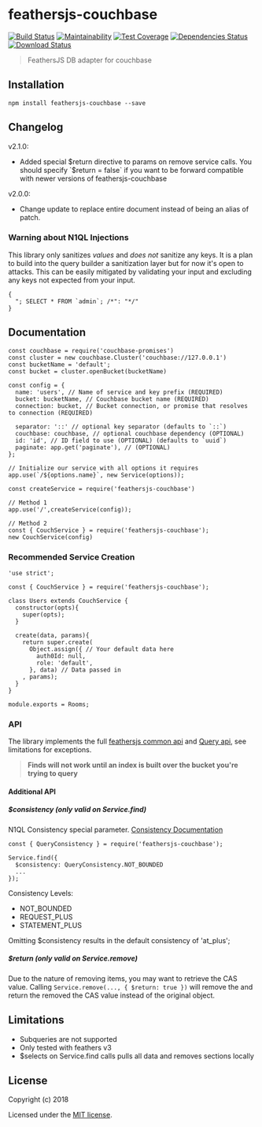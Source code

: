 # feathersjs-couchbase

[![Build Status](https://travis-ci.org/Sieabah/feathersjs-couchbase.svg?branch=master)](https://travis-ci.org/Sieabah/feathersjs-couchbase)
[![Maintainability](https://api.codeclimate.com/v1/badges/ac6cb7962df1a5a5958a/maintainability)](https://codeclimate.com/github/Sieabah/feathersjs-couchbase/maintainability)
[![Test Coverage](https://api.codeclimate.com/v1/badges/ac6cb7962df1a5a5958a/test_coverage)](https://codeclimate.com/github/Sieabah/feathersjs-couchbase/test_coverage)
[![Dependencies Status](https://david-dm.org/sieabah/feathersjs-couchbase/status.svg)](https://david-dm.org/sieabah/feathersjs-couchbase)
[![Download Status](https://img.shields.io/npm/dt/feathersjs-couchbase.svg?style=flat-square)](https://www.npmjs.com/package/feathersjs-couchbase)

> FeathersJS DB adapter for couchbase

## Installation

```
npm install feathersjs-couchbase --save
```

## Changelog

v2.1.0:

- Added special $return directive to params on remove service calls. You should specify `$return = false` if you want to
be forward compatible with newer versions of feathersjs-couchbase

v2.0.0:

- Change update to replace entire document instead of being an alias of patch. 

### Warning about N1QL Injections

This library only sanitizes *values* and *does not* sanitize any keys. It is a plan to build into the query builder
a sanitization layer but for now it's open to attacks. This can be easily mitigated by validating your input and 
excluding any keys not expected from your input.

```
{
  "; SELECT * FROM `admin`; /*": "*/"
}
``` 

## Documentation

```
const couchbase = require('couchbase-promises')
const cluster = new couchbase.Cluster('couchbase://127.0.0.1')
const bucketName = 'default';
const bucket = cluster.openBucket(bucketName)

const config = {
  name: 'users', // Name of service and key prefix (REQUIRED)
  bucket: bucketName, // Couchbase bucket name (REQUIRED)
  connection: bucket, // Bucket connection, or promise that resolves to connection (REQUIRED)
  
  separator: '::' // optional key separator (defaults to `::`)
  couchbase: couchbase, // optional couchbase dependency (OPTIONAL)
  id: 'id', // ID field to use (OPTIONAL) (defaults to `uuid`)
  paginate: app.get('paginate'), // (OPTIONAL)
};

// Initialize our service with all options it requires
app.use(`/${options.name}`, new Service(options));
 
const createService = require('feathersjs-couchbase')
  
// Method 1
app.use('/',createService(config));
 
// Method 2
const { CouchService } = require('feathersjs-couchbase');
new CouchService(config)
```

### Recommended Service Creation

```
'use strict';

const { CouchService } = require('feathersjs-couchbase');

class Users extends CouchService {
  constructor(opts){
    super(opts);
  }

  create(data, params){
    return super.create(
      Object.assign({ // Your default data here
        auth0Id: null,
        role: 'default',
      }, data) // Data passed in
    , params);
  }
}

module.exports = Rooms;
```

### API

The library implements the full [feathersjs common api](https://docs.feathersjs.com/api/databases/common.html) and 
[Query api](https://docs.feathersjs.com/api/databases/querying.html), see limitations for exceptions.

> **Finds will not work until an index is built over the bucket you're trying to query**

#### Additional API

##### $consistency (_only_ valid on Service.find)
N1QL Consistency special parameter. [Consistency Documentation](https://developer.couchbase.com/documentation/server/current/architecture/querying-data-with-n1ql.html)

```
const { QueryConsistency } = require('feathersjs-couchbase');

Service.find({
  $consistency: QueryConsistency.NOT_BOUNDED
  ... 
});
```
Consistency Levels:
- NOT_BOUNDED
- REQUEST_PLUS
- STATEMENT_PLUS

Omitting $consistency results in the default consistency of 'at_plus';

##### $return (_only_ valid on Service.remove)
Due to the nature of removing items, you may want to retrieve the CAS value. Calling `Service.remove(..., { $return: true })` will remove the 
and return the removed the CAS value instead of the original object.

## Limitations

- Subqueries are not supported
- Only tested with feathers v3
- $selects on Service.find calls pulls all data and removes sections locally

## License

Copyright (c) 2018

Licensed under the [MIT license](LICENSE).
